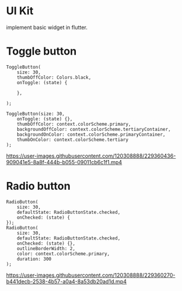 # UI Kit
implement basic widget in flutter.

# Toggle button

    ToggleButton(
	    size: 30,
	    thumbOffColor: Colors.black,
	    onToggle: (state) {
	    
	    },
	    
	);
	
    ToggleButton(size: 30, 
	    onToggle: (state) {},
	    thumbOffColor: context.colorScheme.primary,
	    backgroundOffColor: context.colorScheme.tertiaryContainer,
	    backgroundOnColor: context.colorScheme.primaryContainer,
	    thumbOnColor: context.colorScheme.tertiary
    );
    
   
https://user-images.githubusercontent.com/120308888/229360436-909041e5-8a8f-444b-b055-09011cb6c1f1.mp4


# Radio button

    RadioButton(
	    size: 30, 
	    defaultState: RadioButtonState.checked, 
	    onChecked: (state) {
	});
    RadioButton(
	    size: 30, 
	    defaultState: RadioButtonState.checked, 
	    onChecked: (state) {},
	    outlineBorderWidth: 2, 
	    color: context.colorScheme.primary,
	    duration: 300
	);
  

https://user-images.githubusercontent.com/120308888/229360270-b441decb-2538-4b57-a0a4-8a53db20ad1d.mp4

